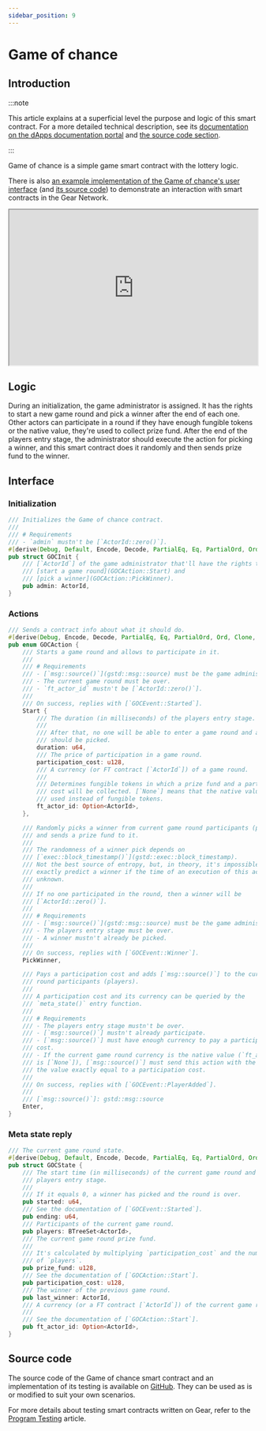 ```yaml
---
sidebar_position: 9
---
```


# Game of chance

## Introduction

:::note

This article explains at a superficial level the purpose and logic of this smart contract. For a more detailed technical description, see its [documentation on the dApps documentation portal](https://dapps.gear.rs/game_of_chance) and [the source code section](#source-code).

:::

Game of chance is a simple game smart contract with the lottery logic.

There is also [an example implementation of the Game of chance's user interface](https://lottery.gear-tech.io) (and [its source code](https://github.com/gear-tech/gear-js/tree/main/apps/game-of-chance)) to demonstrate an interaction with smart contracts in the Gear Network.

<iframe width="100%" height="315" src="https://www.youtube.com/embed/35StUMjbdFc" allow="fullscreen"></iframe>

## Logic

During an initialization, the game administrator is assigned. It has the rights to start a new game round and pick a winner after the end of each one. Other actors can participate in a round if they have enough fungible tokens or the native value, they're used to collect prize fund. After the end of the players entry stage, the administrator should execute the action for picking a winner, and this smart contract does it randomly and then sends prize fund to the winner.

## Interface

### Initialization

```rust
/// Initializes the Game of chance contract.
///
/// # Requirements
/// - `admin` mustn't be [`ActorId::zero()`].
#[derive(Debug, Default, Encode, Decode, PartialEq, Eq, PartialOrd, Ord, Clone, TypeInfo)]
pub struct GOCInit {
    /// [`ActorId`] of the game administrator that'll have the rights to
    /// [start a game round](GOCAction::Start) and
    /// [pick a winner](GOCAction::PickWinner).
    pub admin: ActorId,
}
```

### Actions

```rust
/// Sends a contract info about what it should do.
#[derive(Debug, Encode, Decode, PartialEq, Eq, PartialOrd, Ord, Clone, Copy, TypeInfo)]
pub enum GOCAction {
    /// Starts a game round and allows to participate in it.
    ///
    /// # Requirements
    /// - [`msg::source()`](gstd::msg::source) must be the game administrator.
    /// - The current game round must be over.
    /// - `ft_actor_id` mustn't be [`ActorId::zero()`].
    ///
    /// On success, replies with [`GOCEvent::Started`].
    Start {
        /// The duration (in milliseconds) of the players entry stage.
        ///
        /// After that, no one will be able to enter a game round and a winner
        /// should be picked.
        duration: u64,
        /// The price of participation in a game round.
        participation_cost: u128,
        /// A currency (or FT contract [`ActorId`]) of a game round.
        ///
        /// Determines fungible tokens in which a prize fund and a participation
        /// cost will be collected. [`None`] means that the native value will be
        /// used instead of fungible tokens.
        ft_actor_id: Option<ActorId>,
    },

    /// Randomly picks a winner from current game round participants (players)
    /// and sends a prize fund to it.
    ///
    /// The randomness of a winner pick depends on
    /// [`exec::block_timestamp()`](gstd::exec::block_timestamp).
    /// Not the best source of entropy, but, in theory, it's impossible to
    /// exactly predict a winner if the time of an execution of this action is
    /// unknown.
    ///
    /// If no one participated in the round, then a winner will be
    /// [`ActorId::zero()`].
    ///
    /// # Requirements
    /// - [`msg::source()`](gstd::msg::source) must be the game administrator.
    /// - The players entry stage must be over.
    /// - A winner mustn't already be picked.
    ///
    /// On success, replies with [`GOCEvent::Winner`].
    PickWinner,

    /// Pays a participation cost and adds [`msg::source()`] to the current game
    /// round participants (players).
    ///
    /// A participation cost and its currency can be queried by the
    /// `meta_state()` entry function.
    ///
    /// # Requirements
    /// - The players entry stage mustn't be over.
    /// - [`msg::source()`] mustn't already participate.
    /// - [`msg::source()`] must have enough currency to pay a participation
    /// cost.
    /// - If the current game round currency is the native value (`ft_actor_id`
    /// is [`None`]), [`msg::source()`] must send this action with the amount of
    /// the value exactly equal to a participation cost.
    ///
    /// On success, replies with [`GOCEvent::PlayerAdded`].
    ///
    /// [`msg::source()`]: gstd::msg::source
    Enter,
}
```

### Meta state reply

```rust
/// The current game round state.
#[derive(Debug, Default, Encode, Decode, PartialEq, Eq, PartialOrd, Ord, Clone, TypeInfo)]
pub struct GOCState {
    /// The start time (in milliseconds) of the current game round and the
    /// players entry stage.
    ///
    /// If it equals 0, a winner has picked and the round is over.
    pub started: u64,
    /// See the documentation of [`GOCEvent::Started`].
    pub ending: u64,
    /// Participants of the current game round.
    pub players: BTreeSet<ActorId>,
    /// The current game round prize fund.
    ///
    /// It's calculated by multiplying `participation_cost` and the number
    /// of `players`.
    pub prize_fund: u128,
    /// See the documentation of [`GOCAction::Start`].
    pub participation_cost: u128,
    /// The winner of the previous game round.
    pub last_winner: ActorId,
    /// A currency (or a FT contract [`ActorId`]) of the current game round.
    ///
    /// See the documentation of [`GOCAction::Start`].
    pub ft_actor_id: Option<ActorId>,
}
```

## Source code

The source code of the Game of chance smart contract and an implementation of its testing is available on [GitHub](https://github.com/gear-dapps/game-of-chance). They can be used as is or modified to suit your own scenarios.

For more details about testing smart contracts written on Gear, refer to the [Program Testing](/docs/developing-contracts/testing) article.
